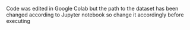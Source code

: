 Code was edited in Google Colab but the path to the dataset has been changed according to Jupyter notebook so change it accordingly before executing
